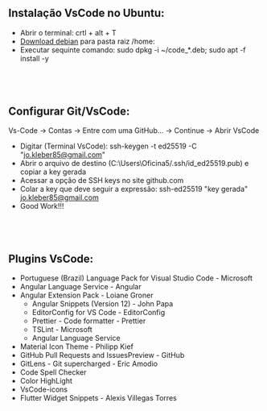 ## Instalação VsCode no Ubuntu:

* Abrir o terminal: crtl + alt + T
* [Download debian](https://code.visualstudio.com/download) para pasta raiz /home:
* Executar sequinte comando: sudo dpkg -i ~/code_*.deb; sudo apt -f install -y
## <br />

## Configurar Git/VsCode:

Vs-Code -> Contas -> Entre com uma GitHub... -> Continue -> Abrir VsCode

- Digitar (Terminal VsCode): ssh-keygen -t ed25519 -C "jo.kleber85@gmail.com"
- Abrir o arquivo de destino (C:\Users\Oficina5/.ssh/id_ed25519.pub) e copiar a key gerada
- Acessar a opção de SSH keys no site github.com
- Colar a key que deve seguir a expressão: ssh-ed25519 "key gerada" jo.kleber85@gmail.com
- Good Work!!!
## <br />

## Plugins VsCode:

* Portuguese (Brazil) Language Pack for Visual Studio Code - Microsoft
* Angular Language Service - Angular
* Angular Extension Pack - Loiane Groner
  - Angular Snippets (Version 12) - John Papa
  - EditorConfig for VS Code - EditorConfig
  - Prettier - Code formatter - Prettier
  - TSLint - Microsoft
  - Angular Language Service
* Material Icon Theme - Philipp Kief
* GitHub Pull Requests and IssuesPreview - GitHub
* GitLens - Git supercharged - Eric Amodio
* Code Spell Checker
* Color HighLight
* VsCode-icons
* Flutter Widget Snippets - Alexis Villegas Torres


## <br />

